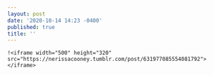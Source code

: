 ```yaml
---
layout: post
date: '2020-10-14 14:23 -0400'
published: true
title: ''
---
```

	!<iframe width="500" height="320" src="https://nerissacooney.tumblr.com/post/631977085554081792">
    </iframe>



